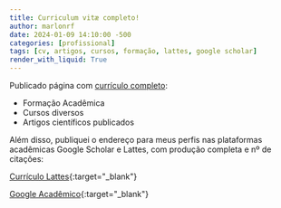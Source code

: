 ```yaml
---
title: Curriculum vitæ completo!
author: marlonrf
date: 2024-01-09 14:10:00 -500
categories: [profissional]
tags: [cv, artigos, cursos, formação, lattes, google scholar]
render_with_liquid: True
---
```


Publicado página com [currículo completo](/Curículo-Completo/):
- Formação Acadêmica
- Cursos diversos
- Artigos científicos publicados

Além disso, publiquei o endereço para meus perfis nas plataformas acadêmicas Google Scholar e Lattes, com produção completa e nº de citações:

[Currículo Lattes](http://lattes.cnpq.br/1293925960269562){:target="_blank"}

[Google Acadêmico](https://scholar.google.com/citations?hl=pt-BR&user=Eg3gr7YAAAAJ){:target="_blank"}
